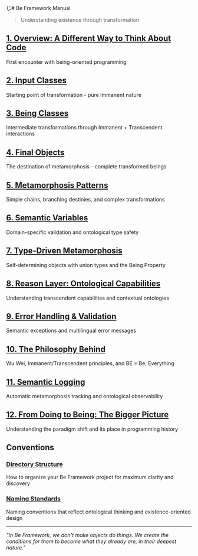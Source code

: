 じ# Be Framework Manual

> Understanding existence through transformation

## [1. Overview: A Different Way to Think About Code](01-overview.md)
First encounter with being-oriented programming

## [2. Input Classes](02-input-classes.md)
Starting point of transformation - pure Immanent nature

## [3. Being Classes](03-being-classes.md)
Intermediate transformations through Immanent + Transcendent interactions

## [4. Final Objects](04-final-objects.md)
The destination of metamorphosis - complete transformed beings

## [5. Metamorphosis Patterns](05-metamorphosis-patterns.md)
Simple chains, branching destinies, and complex transformations

## [6. Semantic Variables](06-semantic-variables.md)
Domain-specific validation and ontological type safety

## [7. Type-Driven Metamorphosis](07-type-driven-metamorphosis.md)
Self-determining objects with union types and the Being Property

## [8. Reason Layer: Ontological Capabilities](08-reason-layer.md)
Understanding transcendent capabilities and contextual ontologies

## [9. Error Handling & Validation](09-error-handling.md)
Semantic exceptions and multilingual error messages

## [10. The Philosophy Behind](10-philosophy-behind.md)
Wu Wei, Immanent/Transcendent principles, and BE = Be, Everything

## [11. Semantic Logging](11-semantic-logging.md)
Automatic metamorphosis tracking and ontological observability

## [12. From Doing to Being: The Bigger Picture](12-from-doing-to-being-final.md)
Understanding the paradigm shift and its place in programming history

## Conventions

### [Directory Structure](convention/directory-structure.md)
How to organize your Be Framework project for maximum clarity and discovery

### [Naming Standards](convention/naming-standards.md)
Naming conventions that reflect ontological thinking and existence-oriented design

---

*"In Be Framework, we don't make objects do things. We create the conditions for them to become what they already are, in their deepest nature."*

